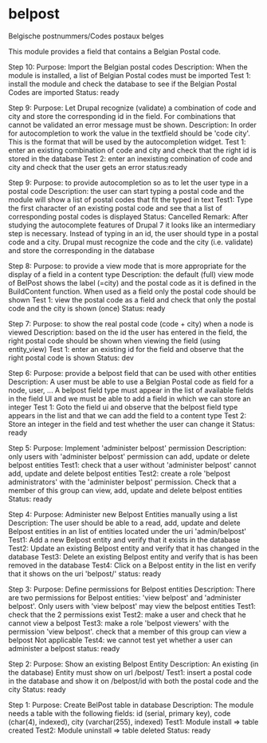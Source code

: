belpost
=======

Belgische postnummers/Codes postaux belges

This module provides a field that contains a Belgian Postal
code. 

Step 10:
Purpose: Import the Belgian postal codes
Description: When the module is installed, a list of Belgian
Postal codes must be imported
Test 1: install the module and check the database to see if
the Belgian Postal Codes are imported
Status: ready

Step 9: 
Purpose: Let Drupal recognize (validate) a combination of code and city
and store the corresponding id in the field. For combinations that cannot
be validated an error message must be shown.
Description: In order for autocompletion to work the value in the textfield
should be 'code city'. This is the format that will be used by the
autocompletion widget.
Test 1: enter an existing combination of code and city and check that the 
right id is stored in the database
Test 2: enter an inexisting combination of code and city and check
that the user gets an error
status:ready

Step 9:
Purpose: to provide autocompletion so as to let the user type in a postal code
Description: the user can start typing a postal code and the module will
show a list of postal codes that fit the typed in text
Test1: Type the first character of an existing postal code and see that
a list of corresponding postal codes is displayed
Status: Cancelled
Remark: After studying the autocomplete features of Drupal 7 it looks
like an intermediary step is necessary. Instead of typing in an id, the
user should type in a postal code and a city. Drupal must recognize the
code and the city (i.e. validate) and store the corresponding in the 
database

Step 8:
Purpose: to provide a view mode that is more appropriate for the display of a
field in a content type
Description: the default (full) view mode of BelPost shows the label (=city)
and the postal code as it is defined in the BuildContent function. When used as
a field only the postal code should be shown
Test 1: view the postal code as a field and check that only the postal code and 
the city is shown (once)
Status: ready

Step 7:
Purpose: to show the real postal code (code + city) when a node is viewed
Description: based on the id the user has entered in the field, the right
postal code should be shown when viewing the field (using entity_view)
Test 1: enter an existing id for the field and observe that the right
postal code is shown
Status: dev

Step 6:
Purpose: provide a belpost field that can be used with other entities
Description: A user must be able to use a Belgian Postal code as field
for a node, user, ...
A belpost field type must appear in the list of available fields
in the field UI and we must be able to add a field in which we can store an 
integer
Test 1: Goto the field ui and observe that the belpost field type appears 
in the list and that we can add the field to a content type
Test 2: Store an integer in the field and test whether the user can change it
Status: ready

Step 5:
Purpose: Implement 'administer belpost' permission
Description: only users with 'administer belpost' permission can
add, update or delete belpost entities
Test1: check that a user without 'administer belpost' cannot add,
update and delete belpost entities
Test2: create a role 'belpost administrators' with the 'administer belpost'
permission. Check that a member of this group can view, add, update and delete
belpost entities
Status: ready

Step 4:
Purpose: Administer new Belpost Entities manually using a list
Description: The user should be able to a read, add, update and delete
Belpost entities in an list of entities located under the uri 'admin/belpost'
Test1: Add a new Belpost entity and verify that it exists in the database
Test2: Update an existing Belpost entity and verify that it has changed in the 
database
Test3: Delete an existing Belpost entity and verify that is has been removed 
in the database
Test4: Click on a Belpost entity in the list en verify that it shows on the uri
'belpost/<id>'
status: ready

Step 3:
Purpose: Define permissions for Belpost entities
Description: There are two permissions for Belpost entities: 
'view belpost' and 'administer belpost'. Only users with 'view belpost' may
view the belpost entities
Test1: check that the 2 permissions exist
Test2: make a user and check that he cannot view a belpost
Test3: make a role 'belpost viewers' with the permission 'view belpost'.
check that a member of this group can view a belpost
Not applicable Test4: we cannot test yet whether a user can administer a belpost
status: ready

Step 2:
Purpose: Show an existing Belpost Entity
Description: An existing (in the database) Entity must
show on url /belpost/<id>
Test1: insert a postal code in the database and show it on
/belpost/id with both the postal code and the city
Status: ready 

Step 1: 
Purpose: Create BelPost table in database
Description: The module needs a table with the following fields:
id (serial, primary key), code (char(4), indexed), 
city (varchar(255), indexed) 
Test1: Module install => table created
Test2: Module uninstall => table deleted
Status: ready

